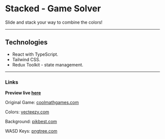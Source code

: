# Stacked - Game Solver

Slide and stack your way to combine the colors!

---

## Technologies

- React with TypeScript.
- Tailwind CSS.
- Redux Toolkit - state management.

---

### Links

**Preview live [here](https://stacked-game.vercel.app/)**

Original Game: [coolmathgames.com](https://www.coolmathgames.com/0-stacked)

Colors: [vecteezy.com](https://www.vecteezy.com/vector-art/541109-cartoon-button-set-game-gui-element-for-mobile-game?autodl_token=11259280f87ddc672048b62343d471b0efeb4409d268b07143b02310e51d9b46ca776ef12e8bac1e2a40e2aa4212782a1f8e43c8c613615417b30754edfea7fa)

Background: [pikbest.com](https://pikbest.com/backgrounds/color-block-colorful-puzzle-game-with-blocks_9528709.html)

WASD Keys: [pngtree.com](https://pngtree.com/element/down?id=OTEwMjAwNg==&type=1&time=1731571622&token=OGQ4NWFkODZhMDdkMDc5OWU5MWFhNmU0NjI0OGRiODE=&t=0)
